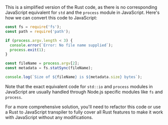 This is a simplified version of the Rust code, as there is no corresponding JavaScript equivalent for `std` and the `process` module in JavaScript. Here's how we can convert this code to JavaScript:

```javascript
const fs = require('fs');
const path = require('path');

if (process.argv.length < 3) {
  console.error(`Error: No file name supplied`);
  process.exit(1);
}

const fileName = process.argv[2];
const metadata = fs.statSync(fileName);

console.log(`Size of ${fileName} is ${metadata.size} bytes`);
```

Note that the exact equivalent code for `std::io` and `process` modules in JavaScript are usually handled through Node.js specific modules like `fs` and `process`. 

For a more comprehensive solution, you'll need to refactor this code or use a Rust to JavaScript transpiler to fully cover all Rust features to make it work with JavaScript without any modifications.
